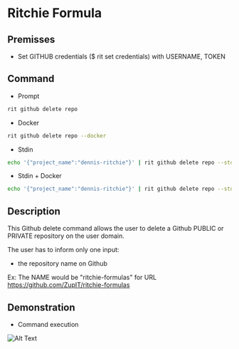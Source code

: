 <!-- markdownlint-disable-file MD013 -->
<!-- markdownlint-disable-file MD033 -->

# Ritchie Formula

## Premisses

- Set GITHUB credentials ($ rit set credentials) with USERNAME, TOKEN

## Command

- Prompt

```bash
rit github delete repo
```

- Docker

```bash
rit github delete repo --docker
```

- Stdin

```bash
echo '{"project_name":"dennis-ritchie"}' | rit github delete repo --stdin
```

- Stdin + Docker

```bash
echo '{"project_name":"dennis-ritchie"}' | rit github delete repo --stdin --docker
```

## Description

This Github delete command allows the user to delete a Github PUBLIC or PRIVATE repository on the user domain.

The user has to inform only one input: 

- the repository name on Github 

Ex: The NAME would be "ritchie-formulas" for URL https://github.com/ZupIT/ritchie-formulas

## Demonstration

- Command execution

![Alt Text](https://media.giphy.com/media/RK5XCK1ZczsOBHpgoM/giphy.gif)
